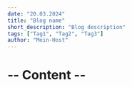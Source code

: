 ```yaml
---
date: "20.03.2024"
title: "Blog name"
short_description: "Blog description"
tags: ["Tag1", "Tag2", "Tag3"]
author: "Mein-Host"
---
```


# -- Content --
